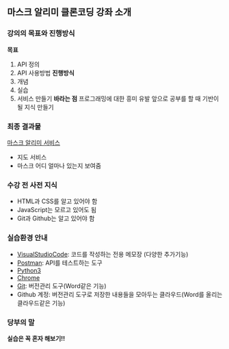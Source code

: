 ## 마스크 알리미 클론코딩 강좌 소개
### 강의의 목표와 진행방식
__목표__
1. API 정의
2. API 사용방법
__진행방식__
1. 개념
2. 실습
3. 서비스 만들기
__바라는 점__
프로그래밍에 대한 흥미 유발
앞으로 공부를 할 때 기반이 될 지식 만들기
### 최종 결과물
[마스크 알리미 서비스](https://mask-nearby.com/)
* 지도 서비스
* 마스크 어디 얼마나 있는지 보여줌
### 수강 전 사전 지식
* HTML과 CSS를 알고 있어야 함
* JavaScript는 모르고 있어도 됨
* Git과 Github는 알고 있어야 함
### 실습환경 안내
* [VisualStudioCode](http://code.visualstudio.com/): 코드를 작성하는 전용 메모장 (다양한 추가기능)
* [Postman](https://www.postman.com/downloads/): API를 테스트하는 도구
* [Python3](https://www.python.org/downloads/)
* [Chrome](https://www.google.com/intl/ko/chrome/)
* [Git](https://git-scm.com/downloads): 버전관리 도구(Word같은 기능)
* Github 계정: 버전관리 도구로 저장한 내용들을 모아두는 클라우드(Word를 올리는 클라우드같은 기능)
### 당부의 말
__실습은 꼭 혼자 해보기!!__
